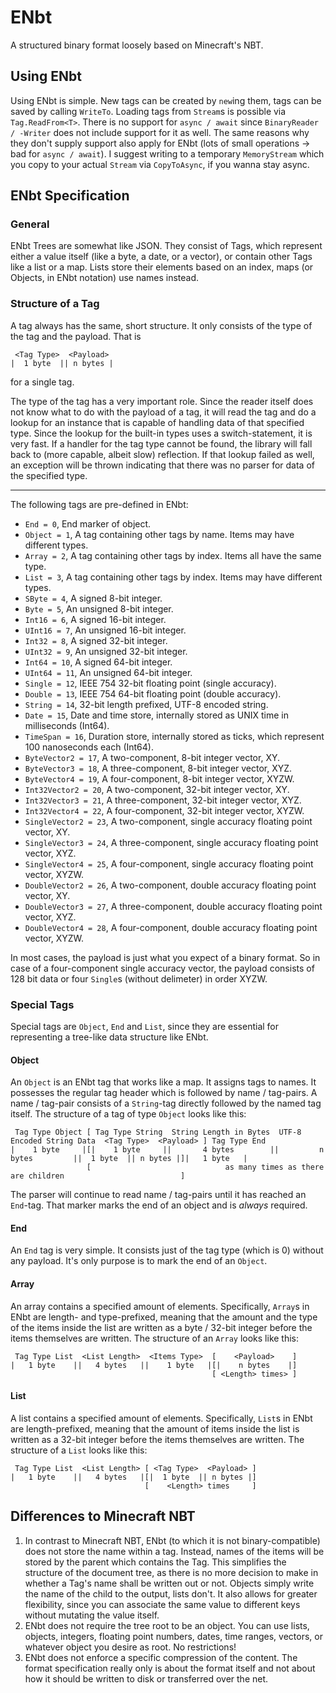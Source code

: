 # ENbt
A structured binary format loosely based on Minecraft's NBT.

## Using ENbt
Using ENbt is simple. New tags can be created by `new`ing them, tags can be saved by calling `WriteTo`.
Loading tags from `Stream`s is possible via `Tag.ReadFrom<T>`. There is no support for `async / await`
since `BinaryReader / -Writer` does not include support for it as well. The same reasons why they don't 
supply support also apply for ENbt (lots of small operations -> bad for `async / await`). I suggest 
writing to a temporary `MemoryStream` which you copy to your actual `Stream` via `CopyToAsync`, if you
wanna stay async.

## ENbt Specification

### General
ENbt Trees are somewhat like JSON. They consist of Tags, which represent either a value itself 
(like a byte, a date, or a vector), or contain other Tags like a list or a map. Lists store their elements 
based on an index, maps (or Objects, in ENbt notation) use names instead.

### Structure of a Tag
A tag always has the same, short structure. It only consists of the type of the tag and the payload. That 
is  

     <Tag Type>  <Payload>  
    |  1 byte  || n bytes |  
    
for a single tag.

The type of the tag has a very important role. Since the reader itself does not know what to do with the 
payload of a tag, it will read the tag and do a lookup for an instance that is capable of handling data of
that specified type. Since the lookup for the built-in types uses a switch-statement, it is very fast.
If a handler for the tag type cannot be found, the library will fall back to (more capable, albeit slow)
reflection. If that lookup failed as well, an exception will be thrown indicating that there was no parser
for data of the specified type.

----

The following tags are pre-defined in ENbt:

- `End = 0`, End marker of object.
- `Object = 1`, A tag containing other tags by name. Items may have different types.
- `Array = 2`, A tag containing other tags by index. Items all have the same type.
- `List = 3`, A tag containing other tags by index. Items may have different types.
- `SByte = 4`, A signed 8-bit integer.
- `Byte = 5`, An unsigned 8-bit integer.
- `Int16 = 6`, A signed 16-bit integer.
- `UInt16 = 7`, An unsigned 16-bit integer.
- `Int32 = 8`, A signed 32-bit integer.
- `UInt32 = 9`, An unsigned 32-bit integer.
- `Int64 = 10`, A signed 64-bit integer.
- `UInt64 = 11`, An unsigned 64-bit integer.
- `Single = 12`, IEEE 754 32-bit floating point (single accuracy).
- `Double = 13`, IEEE 754 64-bit floating point (double accuracy).
- `String = 14`, 32-bit length prefixed, UTF-8 encoded string.
- `Date = 15`, Date and time store, internally stored as UNIX time in milliseconds (Int64).
- `TimeSpan = 16`, Duration store, internally stored as ticks, which represent 100 nanoseconds each (Int64).
- `ByteVector2 = 17`, A two-component, 8-bit integer vector, XY.
- `ByteVector3 = 18`, A three-component, 8-bit integer vector, XYZ.
- `ByteVector4 = 19`, A four-component, 8-bit integer vector, XYZW.
- `Int32Vector2 = 20`, A two-component, 32-bit integer vector, XY.
- `Int32Vector3 = 21`, A three-component, 32-bit integer vector, XYZ.
- `Int32Vector4 = 22`, A four-component, 32-bit integer vector, XYZW.
- `SingleVector2 = 23`, A two-component, single accuracy floating point vector, XY.
- `SingleVector3 = 24`, A three-component, single accuracy floating point vector, XYZ.
- `SingleVector4 = 25`, A four-component, single accuracy floating point vector, XYZW.
- `DoubleVector2 = 26`, A two-component, double accuracy floating point vector, XY.
- `DoubleVector3 = 27`, A three-component, double accuracy floating point vector, XYZ.
- `DoubleVector4 = 28`, A four-component, double accuracy floating point vector, XYZW.

In most cases, the payload is just what you expect of a binary format. So in case of a four-component
single accuracy vector, the payload consists of 128 bit data or four `Single`s (without delimeter) in 
order XYZW.

### Special Tags
Special tags are `Object`, `End` and `List`, since they are essential for representing a tree-like data 
structure like ENbt.

#### Object
An `Object` is an ENbt tag that works like a map. It assigns tags to names. It possesses the regular tag 
header which is followed by name / tag-pairs. A name / tag-pair consists of a `String`-tag directly 
followed by the named tag itself. The structure of a tag of type `Object` looks like this:

     Tag Type Object [ Tag Type String  String Length in Bytes  UTF-8 Encoded String Data  <Tag Type>  <Payload> ] Tag Type End
    |    1 byte     |[|    1 byte     ||       4 bytes        ||         n bytes         ||  1 byte  || n bytes |]|   1 byte   |
                     [                              as many times as there are children                          ]

The parser will continue to read name / tag-pairs until it has reached an `End`-tag. That marker marks the
 end of an object and is _always_ required.

#### End
An `End` tag is very simple. It consists just of the tag type (which is 0) without any payload. It's only
purpose is to mark the end of an `Object`.

#### Array
An array contains a specified amount of elements. Specifically, `Array`s in ENbt are length- and
type-prefixed, meaning that the amount and the type of the items inside the list are written as 
a byte / 32-bit integer before the items themselves are written. The structure of an `Array`
looks like this:

     Tag Type List  <List Length>  <Items Type>  [    <Payload>    ]
    |   1 byte    ||   4 bytes   ||    1 byte   |[|    n bytes    |]
                                                 [ <Length> times> ]

#### List
A list contains a specified amount of elements. Specifically, `List`s in ENbt are length-prefixed, meaning
that the amount of items inside the list is written as a 32-bit integer before the items themselves are 
written. The structure of a `List` looks like this:

     Tag Type List  <List Length> [ <Tag Type>  <Payload> ]
    |   1 byte    ||   4 bytes   |[|  1 byte  || n bytes |]
                                  [    <Length> times     ]

## Differences to Minecraft NBT
1. In contrast to Minecraft NBT, ENbt (to which it is not binary-compatible) does not store the name
   within a tag. Instead, names of the items will be stored by the parent which contains the Tag.
   This simplifies the structure of the document tree, as there is no more decision to make in whether
   a Tag's name shall be written out or not. Objects simply write the name of the child to the output,
   lists don't. It also allows for greater flexibility, since you can associate the same value to 
   different keys without mutating the value itself.
2. ENbt does not require the tree root to be an object. You can use lists, objects, integers, floating 
   point numbers, dates, time ranges, vectors, or whatever object you desire as root. No restrictions!
3. ENbt does not enforce a specific compression of the content. The format specification really only is
   about the format itself and not about how it should be written to disk or transferred over the net.
